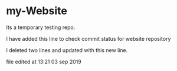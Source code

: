 # my-Website
Its a temporary testing repo.

I have added this line to check commit status for website repository

I deleted two lines and updated with this new line.


file edited at 13:21 03 sep 2019

